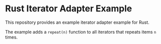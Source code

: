 # Rust Iterator Adapter Example

This repository provides an example iterator adapter example for Rust.

The example adds a `repeat(n)` function to all iterators that repeats items `n` times. 
